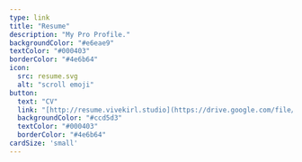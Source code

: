 ```yaml
---
type: link
title: "Resume"
description: "My Pro Profile."
backgroundColor: "#e6eae9"
textColor: "#000403"
borderColor: "#4e6b64"
icon: 
  src: resume.svg
  alt: "scroll emoji"
button: 
  text: "CV"
  link: "[http://resume.vivekirl.studio](https://drive.google.com/file/d/1D1xM2HaXfvTN3Enk8VXuiOd74Gf-Mak5/view?usp=drive_link)"
  backgroundColor: "#ccd5d3"
  textColor: "#000403"
  borderColor: "#4e6b64"
cardSize: 'small'
---
```

